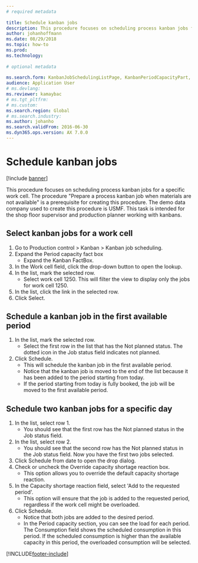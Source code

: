 ```yaml
--- 
# required metadata 
 
title: Schedule kanban jobs
description: This procedure focuses on scheduling process kanban jobs for a specific work cell. 
author: johanhoffmann
ms.date: 08/29/2018
ms.topic: how-to 
ms.prod:  
ms.technology:  
 
# optional metadata 
 
ms.search.form: KanbanJobSchedulingListPage, KanbanPeriodCapacityPart, SysLookupMultiSelectGrid, KanbanBoardScheduleJobForward   
audience: Application User 
# ms.devlang:  
ms.reviewer: kamaybac
# ms.tgt_pltfrm:  
# ms.custom:  
ms.search.region: Global
# ms.search.industry: 
ms.author: johanho
ms.search.validFrom: 2016-06-30 
ms.dyn365.ops.version: AX 7.0.0 
---
```

# Schedule kanban jobs

[!include [banner](../../includes/banner.md)]

This procedure focuses on scheduling process kanban jobs for a specific work cell. The procedure "Prepare a process kanban job when materials are not available" is a prerequisite for creating this procedure. The demo data company used to create this procedure is USMF. This task is intended for the shop floor supervisor and production planner working with kanbans.


## Select kanban jobs for a work cell
1. Go to Production control > Kanban > Kanban job scheduling.
2. Expand the Period capacity fact box
    * Expand the Kanban FactBox.  
3. In the Work cell field, click the drop-down button to open the lookup.
4. In the list, mark the selected row.
    * Select work cell 1250. This will filter the view to display only the jobs for work cell 1250.  
5. In the list, click the link in the selected row.
6. Click Select.

## Schedule a kanban job in the first available period
1. In the list, mark the selected row.
    * Select the first row in the list that has the Not planned status. The dotted icon in the Job status field indicates not planned.  
2. Click Schedule.
    * This will schedule the kanban job in the first available period.  
    * Notice that the kanban job is moved to the end of the list because it has been added to the period starting from today.  
    * If the period starting from today is fully booked, the job will be moved to the first available period.  

## Schedule two kanban jobs for a specific day
1. In the list, select row 1.
    * You should see that the first row has the Not planned status in the Job status field.  
2. In the list, select row 2.
    * You should see that the second row has the Not planned status in the Job status field. Now you have the first two jobs selected.  
3. Click Schedule from date to open the drop dialog.
4. Check or uncheck the Override capacity shortage reaction box.
    * This option allows you to override the default capacity shortage reaction.  
5. In the Capacity shortage reaction field, select 'Add to the requested period'.
    * This option will ensure that the job is added to the requested period, regardless if the work cell might be overloaded.  
6. Click Schedule.
    * Notice that both jobs are added to the desired period.  
    * In the Period capacity section, you can see the load for each period. The Consumption field shows the scheduled consumption in this period. If the scheduled consumption is higher than the available capacity in this period, the overloaded consumption will be selected.  



[!INCLUDE[footer-include](../../../includes/footer-banner.md)]